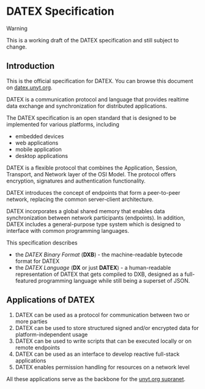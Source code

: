 # DATEX Specification

> [!WARNING]
> This is a working draft of the DATEX specification and still subject to change.


## Introduction

This is the official specification for DATEX. You can browse this document on [datex.unyt.org](https://datex.unyt.org).

DATEX is a communication protocol and language that provides realtime data exchange and synchronization for distributed applications.

The DATEX specification is an open standard that is designed to be implemented for various platforms, including
 * embedded devices
 * web applications
 * mobile application
 * desktop applications

DATEX is a flexible protocol that combines the Application, Session, Transport, and Network layer of the OSI Model.
The protocol offers encryption, signatures and authentication functionality.

DATEX introduces the concept of endpoints that form a peer-to-peer network, replacing the common server-client architecture.

DATEX incorporates a global shared memory that enables data synchronization between network participants (endpoints).
In addition, DATEX includes a general-purpose type system which is designed to interface with common programming languages.

This specification describes
 * the *DATEX Binary Format* (**DXB**) - the machine-readable bytecode format for DATEX
 * the *DATEX Language* (**DX** or just **DATEX**) - a human-readable representation of DATEX that gets compiled to DXB, designed
   as a full-featured programming language while still being a superset of JSON.

## Applications of DATEX

1. DATEX can be used as a protocol for communication between two or more parties
2. DATEX can be used to store structured signed and/or encrypted data for platform-independent usage
3. DATEX can be used to write scripts that can be executed locally or on remote endpoints
4. DATEX can be used as an interface to develop reactive full-stack applications
5. DATEX enables permission handling for resources on a network level

All these applications serve as the backbone for the [unyt.org supranet](./002_terms.md#supranet).
